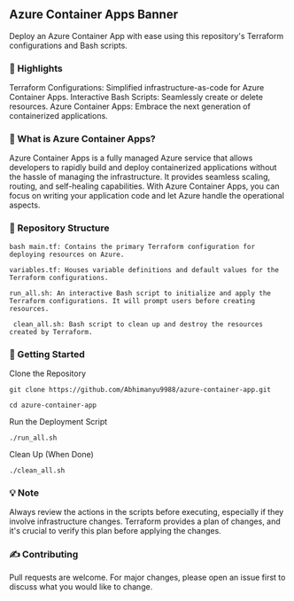 ## Azure Container Apps Banner

Deploy an Azure Container App with ease using this repository's Terraform configurations and Bash scripts.

### 🌟 Highlights

Terraform Configurations: Simplified infrastructure-as-code for Azure Container Apps.
Interactive Bash Scripts: Seamlessly create or delete resources.
Azure Container Apps: Embrace the next generation of containerized applications.

### 📘 What is Azure Container Apps?
Azure Container Apps is a fully managed Azure service that allows developers to rapidly build and deploy containerized applications without the hassle of managing the infrastructure. It provides seamless scaling, routing, and self-healing capabilities. With Azure Container Apps, you can focus on writing your application code and let Azure handle the operational aspects.


### 📁 Repository Structure

```bash main.tf: Contains the primary Terraform configuration for deploying resources on Azure. ```

``` variables.tf: Houses variable definitions and default values for the Terraform configurations. ```

``` run_all.sh: An interactive Bash script to initialize and apply the Terraform configurations. It will prompt users before creating resources. ```

``` clean_all.sh: Bash script to clean up and destroy the resources created by Terraform.```


### 🚀 Getting Started
Clone the Repository

``` git clone https://github.com/Abhimanyu9988/azure-container-app.git ```


``` cd azure-container-app ```

Run the Deployment Script

``` ./run_all.sh ```

Clean Up (When Done)

```./clean_all.sh```


### 💡 Note
Always review the actions in the scripts before executing, especially if they involve infrastructure changes. Terraform provides a plan of changes, and it's crucial to verify this plan before applying the changes.


### ✍️ Contributing
Pull requests are welcome. For major changes, please open an issue first to discuss what you would like to change.

